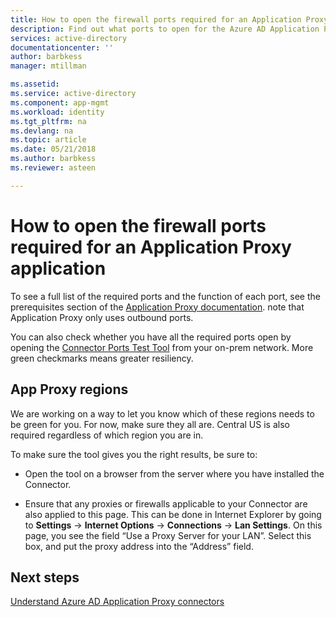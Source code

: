 ```yaml
---
title: How to open the firewall ports required for an Application Proxy application | Microsoft Docs
description: Find out what ports to open for the Azure AD Application Proxy to work correctly
services: active-directory
documentationcenter: ''
author: barbkess
manager: mtillman

ms.assetid: 
ms.service: active-directory
ms.component: app-mgmt
ms.workload: identity
ms.tgt_pltfrm: na
ms.devlang: na
ms.topic: article
ms.date: 05/21/2018
ms.author: barbkess
ms.reviewer: asteen

---
```


# How to open the firewall ports required for an Application Proxy application

To see a full list of the required ports and the function of each port, see the prerequisites section of the [Application Proxy documentation](manage-apps/application-proxy-enable.md). note that Application Proxy only uses outbound ports.

You can also check whether you have all the required ports open by opening the [Connector Ports Test Tool](https://aadap-portcheck.connectorporttest.msappproxy.net/) from your on-prem network. More green checkmarks means greater resiliency. 

## App Proxy regions

We are working on a way to let you know which of these regions needs to be green for you. For now, make sure they all are. Central US is also required regardless of which region you are in.

To make sure the tool gives you the right results, be sure to:

-   Open the tool on a browser from the server where you have installed the Connector.

-   Ensure that any proxies or firewalls applicable to your Connector are also applied to this page. This can be done in Internet Explorer by going to **Settings** -&gt; **Internet Options** -&gt; **Connections** -&gt; **Lan Settings**. On this page, you see the field “Use a Proxy Server for your LAN”. Select this box, and put the proxy address into the “Address” field.

## Next steps
[Understand Azure AD Application Proxy connectors](manage-apps/application-proxy-connectors.md)

